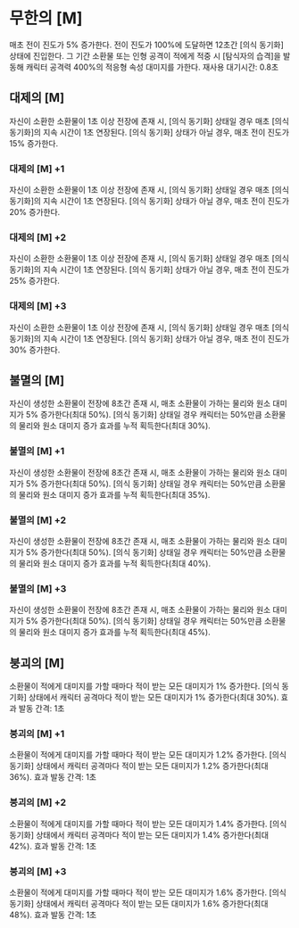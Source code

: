 # 무한의 [M]

매초 전이 진도가 5% 증가한다. 전이 진도가 100%에 도달하면 12초간 [의식 동기화] 상태에 진입한다. 그 기간 소환물 또는 인형 공격이 적에게 적중 시 [탐식자의 습격]을 발동해 캐릭터 공격력 400%의 적응형 속성 대미지를 가한다. 재사용 대기시간: 0.8초

## 대제의 [M]

자신이 소환한 소환물이 1초 이상 전장에 존재 시, [의식 동기화] 상태일 경우 매초 [의식 동기화]의 지속 시간이 1초 연장된다. [의식 동기화] 상태가 아닐 경우, 매초 전이 진도가 15% 증가한다.

### 대제의 [M] +1

자신이 소환한 소환물이 1초 이상 전장에 존재 시, [의식 동기화] 상태일 경우 매초 [의식 동기화]의 지속 시간이 1초 연장된다. [의식 동기화] 상태가 아닐 경우, 매초 전이 진도가 20% 증가한다.

### 대제의 [M] +2

자신이 소환한 소환물이 1초 이상 전장에 존재 시, [의식 동기화] 상태일 경우 매초 [의식 동기화]의 지속 시간이 1초 연장된다. [의식 동기화] 상태가 아닐 경우, 매초 전이 진도가 25% 증가한다.

### 대제의 [M] +3

자신이 소환한 소환물이 1초 이상 전장에 존재 시, [의식 동기화] 상태일 경우 매초 [의식 동기화]의 지속 시간이 1초 연장된다. [의식 동기화] 상태가 아닐 경우, 매초 전이 진도가 30% 증가한다.

## 불멸의 [M]

자신이 생성한 소환물이 전장에 8초간 존재 시, 매초 소환물이 가하는 물리와 원소 대미지가 5% 증가한다(최대 50%). [의식 동기화] 상태일 경우 캐릭터는 50%만큼 소환물의 물리와 원소 대미지 증가 효과를 누적 획득한다(최대 30%).

### 불멸의 [M] +1

자신이 생성한 소환물이 전장에 8초간 존재 시, 매초 소환물이 가하는 물리와 원소 대미지가 5% 증가한다(최대 50%). [의식 동기화] 상태일 경우 캐릭터는 50%만큼 소환물의 물리와 원소 대미지 증가 효과를 누적 획득한다(최대 35%).

### 불멸의 [M] +2

자신이 생성한 소환물이 전장에 8초간 존재 시, 매초 소환물이 가하는 물리와 원소 대미지가 5% 증가한다(최대 50%). [의식 동기화] 상태일 경우 캐릭터는 50%만큼 소환물의 물리와 원소 대미지 증가 효과를 누적 획득한다(최대 40%).

### 불멸의 [M] +3

자신이 생성한 소환물이 전장에 8초간 존재 시, 매초 소환물이 가하는 물리와 원소 대미지가 5% 증가한다(최대 50%). [의식 동기화] 상태일 경우 캐릭터는 50%만큼 소환물의 물리와 원소 대미지 증가 효과를 누적 획득한다(최대 45%).

## 붕괴의 [M]

소환물이 적에게 대미지를 가할 때마다 적이 받는 모든 대미지가 1% 증가한다. [의식 동기화] 상태에서 캐릭터 공격마다 적이 받는 모든 대미지가 1% 증가한다(최대 30%). 효과 발동 간격: 1초

### 붕괴의 [M] +1

소환물이 적에게 대미지를 가할 때마다 적이 받는 모든 대미지가 1.2% 증가한다. [의식 동기화] 상태에서 캐릭터 공격마다 적이 받는 모든 대미지가 1.2% 증가한다(최대 36%). 효과 발동 간격: 1초

### 붕괴의 [M] +2

소환물이 적에게 대미지를 가할 때마다 적이 받는 모든 대미지가 1.4% 증가한다. [의식 동기화] 상태에서 캐릭터 공격마다 적이 받는 모든 대미지가 1.4% 증가한다(최대 42%). 효과 발동 간격: 1초

### 붕괴의 [M] +3

소환물이 적에게 대미지를 가할 때마다 적이 받는 모든 대미지가 1.6% 증가한다. [의식 동기화] 상태에서 캐릭터 공격마다 적이 받는 모든 대미지가 1.6% 증가한다(최대 48%). 효과 발동 간격: 1초
